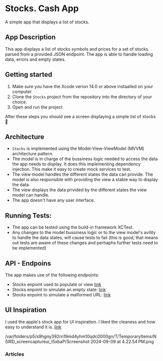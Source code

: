 # Stocks. Cash App 

A simple app that displays a list of stocks. 

## App Description

This app displays a list of stocks symbols and prices for a set of stocks parsed from a provided JSON endpoint. 
The app is able to handle loading data, errors and empty states.

## Getting started 
1. Make sure you have the Xcode verion 14.0 or above instaalled on your computer 
2. Clone the `Stocks` project from the repository into the directory of your choice.
3. Open and run the project 

After these steps you should see a screen displaying a simple list of stocks 🚀

## Architecture

- `Stocks` is implemented using the Model-View-ViewModel (MVVM) architecture pattern. 
- The model is in charge of the bussiness logic needed to access the data the app needs to display. It does this implementing dependency injection. This make it easy to create mock services to test. 
- The view model handles the different states the data can provide. The model is also responsible with providing the view a stable way to display the data.
- The view displays the data privided by the different states the view model can handle.  
- The app doesn't have any user interface.

## Running Tests: 

- The app can be tested using the build-in framework XCTest.
- Any changes to the model bussiness logic or to the view model's avility to handle the data states, will cause tests to fail (this is good, that means out tests are aware of these changes and perhaphs further tests need to be implemented)


## API - Endpoins 

The app makes use of the following endpoints:
- Stocks enpoint used to populate or view [link](https://storage.googleapis.com/cash-homework/cash-stocks-api/portfolio.json)
- Stocks enpoint to simulate an empty state: [link](https://storage.googleapis.com/cash-homework/cash-stocks-api/portfolio_empty.json)
- Stocks enpoint to simulate a malformed URL: [link](https://storage.googleapis.com/cash-homework/cash-stocks-api/portfolio_malformed.json)

## UI Inspiration 

I used the apple's stock app for UI inspiration. I liked the cleaness and how easy to understand it is. 
[link](https://support.apple.com/en-mo/guide/iphone/iph1ac0b1bc/ios)


/var/folders/p5/s9hgny392rn19md4yhm10qdc0000gn/T/TemporaryItems/NSIRD_screencaptureui_I5xbaP/Screenshot 2024-09-09 at 4.22.54 PM.png


### Articles 





